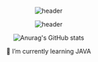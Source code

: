 <div align="center">
  
![header](https://capsule-render.vercel.app/api?type=waving&color=gradient&height=300&section=header&text=jiwooRyu&fontSize=100)

![header](https://github-profile-trophy.vercel.app/?username=ryo-ma&row=1&&theme=dracula)

![Anurag's GitHub stats](https://github-readme-stats.vercel.app/api?username=anuraghazra&show_icons=true&theme=radical)

 🌱 I’m currently learning JAVA
</div>
